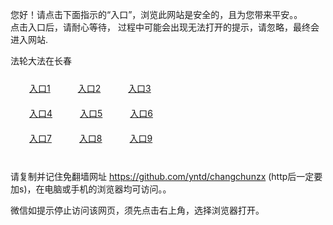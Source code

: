 您好！请点击下面指示的“入口”，浏览此网站是安全的，且为您带来平安。。 <br/>
点击入口后，请耐心等待， 过程中可能会出现无法打开的提示，请忽略，最终会进入网站. </br>

法轮大法在长春<br/>
<div style="padding:10px"><a style="margin:20px" target="_blank" href="https://dayhpykumt1ey.cloudfront.net/2Qpsp?xqjulokd" id="ccLink1" rel="nofollow">入口1</a> <a target="_blank" style="margin:20px" href="https://d1z25qiwbwoysl.cloudfront.net/2Qpsp?panvj" id="ccLink2" rel="nofollow">入口2</a> <a style="margin:20px" target="_blank" href="https://dh64y4mhgmu7e.cloudfront.net/2Qpsp?oulhyut" id="ccLink3" rel="nofollow">入口3</a></div>

<div style="padding:10px" ><a style="margin:20px" target="_blank" href="https://dayhpykumt1ey.cloudfront.net/2Qpsp?xqjulokd" id="ccLink4" rel="nofollow">入口4</a> <a style="margin:20px" href="https://d1z25qiwbwoysl.cloudfront.net/2Qpsp?panvj" target="_blank" id="ccLink5" rel="nofollow">入口5</a> <a style="margin:20px" href="https://dh64y4mhgmu7e.cloudfront.net/2Qpsp?oulhyut" target="_blank" id="ccLink6" rel="nofollow">入口6</a></div>

<div style="padding:10px"><a style="margin:20px" target="_blank" href="https://dayhpykumt1ey.cloudfront.net/2Qpsp?xqjulokd" id="ccLink7" rel="nofollow">入口7</a> <a style="margin:20px" href="https://d1z25qiwbwoysl.cloudfront.net/2Qpsp?panvj" target="_blank" id="ccLink8" rel="nofollow">入口8</a> <a style="margin:20px" target="_blank" href="https://dh64y4mhgmu7e.cloudfront.net/2Qpsp?oulhyut" id="ccLink9" rel="nofollow">入口9</a></div>

<br/>



请复制并记住免翻墙网址 https://github.com/yntd/changchunzx (http后一定要加s)，在电脑或手机的浏览器均可访问。。<br/>

微信如提示停止访问该网页，须先点击右上角，选择浏览器打开。
